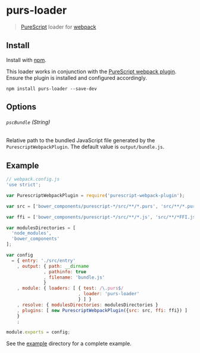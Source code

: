 # purs-loader

> [PureScript](http://www.purescript.org) loader for [webpack](http://webpack.github.io)

## Install

Install with [npm](https://npmjs.org/package/purs-loader).

This loader works in conjunction with the [PureScript webpack plugin](https://npmjs.org/package/purescript-webpack-plugin). Ensure the plugin is installed and configured accordingly.

```
npm install purs-loader --save-dev
```

## Options

###### `pscBundle` (String)

Relative path to the bundled JavaScript file generated by the `PurescriptWebpackPlugin`. The default value is `output/bundle.js`.

## Example

```js
// webpack.config.js
'use strict';

var PurescriptWebpackPlugin = require('purescript-webpack-plugin');

var src = ['bower_components/purescript-*/src/**/*.purs', 'src/**/*.purs'];

var ffi = ['bower_components/purescript-*/src/**/*.js', 'src/**/*FFI.js'];

var modulesDirectories = [
  'node_modules',
  'bower_components'
];

var config
  = { entry: './src/entry'
    , output: { path: __dirname
              , pathinfo: true
              , filename: 'bundle.js'
              }
    , module: { loaders: [ { test: /\.purs$/
                           , loader: 'purs-loader'
                           } ] }
    , resolve: { modulesDirectories: modulesDirectories }
    , plugins: [ new PurescriptWebpackPlugin({src: src, ffi: ffi}) ]
    }
    ;

module.exports = config;
```

See the [example](https://github.com/ethul/purs-loader/tree/master/example) directory for a complete example.

